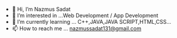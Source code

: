 - 👋 Hi, I’m Nazmus Sadat
- 👀 I’m interested in ...Web Development / App Development
- 🌱 I’m currently learning ... C++,JAVA,JAVA SCRIPT,HTML,CSS...
- 📫 How to reach me ... nazmussadat131@gmail.com


<!---
Nazmus-Sadat-21/Nazmus-Sadat-21 is a ✨ special ✨ repository because its `README.md` (this file) appears on your GitHub profile.
You can click the Preview link to take a look at your changes.
--->
